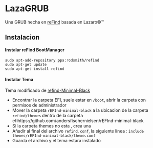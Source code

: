 # LazaGRUB

Una GRUB hecha en [reFind](https://sourceforge.net/projects/refind/) basada en Lazaro©™



## Instalacion

#### Instalar reFind BootManager

```
sudo apt-add-repository ppa:rodsmith/refind
sudo apt-get update
sudo apt-get install refind
```
#### Instalar Tema

Tema modificado de [refind-Minimal-Black](https://github.com/andersfischernielsen/rEFInd-minimal-black)

- Encontrar la carpeta EFI, suele estar en ```/boot```, abrir la carpeta con permisos de administrador
- Mover la carpeta  ```rEFInd-minimal-black``` a la ubicacion de la carpeta ```refind/themes``` dentro de la carpeta efihttps://github.com/andersfischernielsen/rEFInd-minimal-black
- Si la carpeta themes no esta , crea una 
- Añadir al final del archivo ```refind.conf```, la siguiente linea : ```include themes/rEFInd-minimal-black/theme.conf```
- Guarda el archivo y el tema estara instalado






